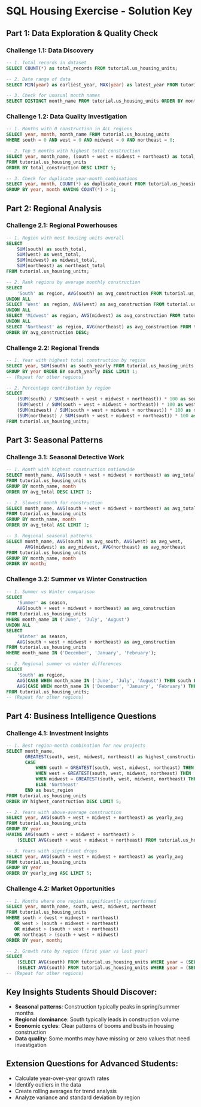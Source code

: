 # SQL Housing Exercise - Solution Key

## Part 1: Data Exploration & Quality Check

### Challenge 1.1: Data Discovery
```sql
-- 1. Total records in dataset
SELECT COUNT(*) as total_records FROM tutorial.us_housing_units;

-- 2. Date range of data
SELECT MIN(year) as earliest_year, MAX(year) as latest_year FROM tutorial.us_housing_units;

-- 3. Check for unusual month names
SELECT DISTINCT month_name FROM tutorial.us_housing_units ORDER BY month_name;
```

### Challenge 1.2: Data Quality Investigation
```sql
-- 1. Months with 0 construction in ALL regions
SELECT year, month, month_name FROM tutorial.us_housing_units 
WHERE south = 0 AND west = 0 AND midwest = 0 AND northeast = 0;

-- 2. Top 5 months with highest total construction
SELECT year, month_name, (south + west + midwest + northeast) as total_construction
FROM tutorial.us_housing_units 
ORDER BY total_construction DESC LIMIT 5;

-- 3. Check for duplicate year-month combinations
SELECT year, month, COUNT(*) as duplicate_count FROM tutorial.us_housing_units
GROUP BY year, month HAVING COUNT(*) > 1;
```

## Part 2: Regional Analysis

### Challenge 2.1: Regional Powerhouses
```sql
-- 1. Region with most housing units overall
SELECT 
    SUM(south) as south_total,
    SUM(west) as west_total,
    SUM(midwest) as midwest_total,
    SUM(northeast) as northeast_total
FROM tutorial.us_housing_units;

-- 2. Rank regions by average monthly construction
SELECT 
    'South' as region, AVG(south) as avg_construction FROM tutorial.us_housing_units
UNION ALL
SELECT 'West' as region, AVG(west) as avg_construction FROM tutorial.us_housing_units
UNION ALL
SELECT 'Midwest' as region, AVG(midwest) as avg_construction FROM tutorial.us_housing_units
UNION ALL
SELECT 'Northeast' as region, AVG(northeast) as avg_construction FROM tutorial.us_housing_units
ORDER BY avg_construction DESC;
```

### Challenge 2.2: Regional Trends
```sql
-- 1. Year with highest total construction by region
SELECT year, SUM(south) as south_yearly FROM tutorial.us_housing_units
GROUP BY year ORDER BY south_yearly DESC LIMIT 1;
-- (Repeat for other regions)

-- 2. Percentage contribution by region
SELECT 
    (SUM(south) / SUM(south + west + midwest + northeast)) * 100 as south_percentage,
    (SUM(west) / SUM(south + west + midwest + northeast)) * 100 as west_percentage,
    (SUM(midwest) / SUM(south + west + midwest + northeast)) * 100 as midwest_percentage,
    (SUM(northeast) / SUM(south + west + midwest + northeast)) * 100 as northeast_percentage
FROM tutorial.us_housing_units;
```

## Part 3: Seasonal Patterns

### Challenge 3.1: Seasonal Detective Work
```sql
-- 1. Month with highest construction nationwide
SELECT month_name, AVG(south + west + midwest + northeast) as avg_total
FROM tutorial.us_housing_units
GROUP BY month_name, month
ORDER BY avg_total DESC LIMIT 1;

-- 2. Slowest month for construction
SELECT month_name, AVG(south + west + midwest + northeast) as avg_total
FROM tutorial.us_housing_units
GROUP BY month_name, month
ORDER BY avg_total ASC LIMIT 1;

-- 3. Regional seasonal patterns
SELECT month_name, AVG(south) as avg_south, AVG(west) as avg_west, 
       AVG(midwest) as avg_midwest, AVG(northeast) as avg_northeast
FROM tutorial.us_housing_units
GROUP BY month_name, month
ORDER BY month;
```

### Challenge 3.2: Summer vs Winter Construction
```sql
-- 1. Summer vs Winter comparison
SELECT 
    'Summer' as season,
    AVG(south + west + midwest + northeast) as avg_construction
FROM tutorial.us_housing_units
WHERE month_name IN ('June', 'July', 'August')
UNION ALL
SELECT 
    'Winter' as season,
    AVG(south + west + midwest + northeast) as avg_construction
FROM tutorial.us_housing_units
WHERE month_name IN ('December', 'January', 'February');

-- 2. Regional summer vs winter differences
SELECT 
    'South' as region,
    AVG(CASE WHEN month_name IN ('June', 'July', 'August') THEN south END) as summer_avg,
    AVG(CASE WHEN month_name IN ('December', 'January', 'February') THEN south END) as winter_avg
FROM tutorial.us_housing_units;
-- (Repeat for other regions)
```

## Part 4: Business Intelligence Questions

### Challenge 4.1: Investment Insights
```sql
-- 1. Best region-month combination for new projects
SELECT month_name, 
       GREATEST(south, west, midwest, northeast) as highest_construction,
       CASE 
           WHEN south = GREATEST(south, west, midwest, northeast) THEN 'South'
           WHEN west = GREATEST(south, west, midwest, northeast) THEN 'West'
           WHEN midwest = GREATEST(south, west, midwest, northeast) THEN 'Midwest'
           ELSE 'Northeast'
       END as best_region
FROM tutorial.us_housing_units
ORDER BY highest_construction DESC LIMIT 5;

-- 2. Years with above-average construction
SELECT year, AVG(south + west + midwest + northeast) as yearly_avg
FROM tutorial.us_housing_units
GROUP BY year
HAVING AVG(south + west + midwest + northeast) > 
    (SELECT AVG(south + west + midwest + northeast) FROM tutorial.us_housing_units);

-- 3. Years with significant drops
SELECT year, AVG(south + west + midwest + northeast) as yearly_avg
FROM tutorial.us_housing_units
GROUP BY year
ORDER BY yearly_avg ASC LIMIT 5;
```

### Challenge 4.2: Market Opportunities
```sql
-- 1. Months where one region significantly outperformed
SELECT year, month_name, south, west, midwest, northeast
FROM tutorial.us_housing_units
WHERE south > (west + midwest + northeast) 
   OR west > (south + midwest + northeast)
   OR midwest > (south + west + northeast)
   OR northeast > (south + west + midwest)
ORDER BY year, month;

-- 2. Growth rate by region (first year vs last year)
SELECT 
    (SELECT AVG(south) FROM tutorial.us_housing_units WHERE year = (SELECT MAX(year) FROM tutorial.us_housing_units)) -
    (SELECT AVG(south) FROM tutorial.us_housing_units WHERE year = (SELECT MIN(year) FROM tutorial.us_housing_units)) as south_growth;
-- (Repeat for other regions)
```

## Key Insights Students Should Discover:
- **Seasonal patterns**: Construction typically peaks in spring/summer months
- **Regional dominance**: South typically leads in construction volume
- **Economic cycles**: Clear patterns of booms and busts in housing construction
- **Data quality**: Some months may have missing or zero values that need investigation

## Extension Questions for Advanced Students:
- Calculate year-over-year growth rates
- Identify outliers in the data
- Create rolling averages for trend analysis
- Analyze variance and standard deviation by region


